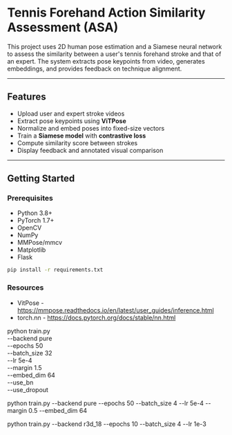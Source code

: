 # Tennis Forehand Action Similarity Assessment (ASA)

This project uses 2D human pose estimation and a Siamese neural network to assess the similarity between a user's tennis forehand stroke and that of an expert. The system extracts pose keypoints from video, generates embeddings, and provides feedback on technique alignment.

---

##  Features
- Upload user and expert stroke videos
- Extract pose keypoints using **ViTPose**
- Normalize and embed poses into fixed-size vectors
- Train a **Siamese model** with **contrastive loss**
- Compute similarity score between strokes
- Display feedback and annotated visual comparison

---

## Getting Started
### Prerequisites
- Python 3.8+
- PyTorch 1.7+
- OpenCV
- NumPy
- MMPose/mmcv
- Matplotlib
- Flask

```bash
pip install -r requirements.txt
```

### Resources
- VitPose -  https://mmpose.readthedocs.io/en/latest/user_guides/inference.html
-  torch.nn - https://docs.pytorch.org/docs/stable/nn.html


python train.py \
    --backend pure \
    --epochs 50 \
    --batch_size 32 \
    --lr 5e-4 \
    --margin 1.5 \
    --embed_dim 64 \
    --use_bn \
    --use_dropout
  

python train.py --backend pure --epochs 50 --batch_size 4 --lr 5e-4 --margin 0.5 --embed_dim 64

python train.py   --backend r3d_18   --epochs 10   --batch_size 4   --lr 1e-3